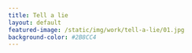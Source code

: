 ```yaml
---
title: Tell a lie
layout: default
featured-image: /static/img/work/tell-a-lie/01.jpg
background-color: #2B8CC4
---
```

